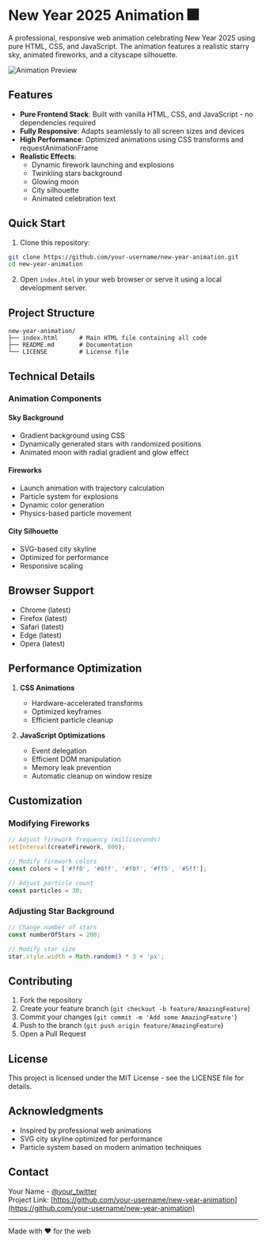 # New Year 2025 Animation 🎆

A professional, responsive web animation celebrating New Year 2025 using pure HTML, CSS, and JavaScript. The animation features a realistic starry sky, animated fireworks, and a cityscape silhouette.

![Animation Preview](/api/placeholder/800/400)

## Features

- **Pure Frontend Stack**: Built with vanilla HTML, CSS, and JavaScript - no dependencies required
- **Fully Responsive**: Adapts seamlessly to all screen sizes and devices
- **High Performance**: Optimized animations using CSS transforms and requestAnimationFrame
- **Realistic Effects**:
  - Dynamic firework launching and explosions
  - Twinkling stars background
  - Glowing moon
  - City silhouette
  - Animated celebration text

## Quick Start

1. Clone this repository:
```bash
git clone https://github.com/your-username/new-year-animation.git
cd new-year-animation
```

2. Open `index.html` in your web browser or serve it using a local development server.

## Project Structure

```plaintext
new-year-animation/
├── index.html      # Main HTML file containing all code
├── README.md       # Documentation
└── LICENSE         # License file
```

## Technical Details

### Animation Components

#### Sky Background
- Gradient background using CSS
- Dynamically generated stars with randomized positions
- Animated moon with radial gradient and glow effect

#### Fireworks
- Launch animation with trajectory calculation
- Particle system for explosions
- Dynamic color generation
- Physics-based particle movement

#### City Silhouette
- SVG-based city skyline
- Optimized for performance
- Responsive scaling

## Browser Support

- Chrome (latest)
- Firefox (latest)
- Safari (latest)
- Edge (latest)
- Opera (latest)

## Performance Optimization

1. **CSS Animations**
   - Hardware-accelerated transforms
   - Optimized keyframes
   - Efficient particle cleanup

2. **JavaScript Optimizations**
   - Event delegation
   - Efficient DOM manipulation
   - Memory leak prevention
   - Automatic cleanup on window resize

## Customization

### Modifying Fireworks

```javascript
// Adjust firework frequency (milliseconds)
setInterval(createFirework, 800);

// Modify firework colors
const colors = ['#ff0', '#0ff', '#f0f', '#ff5', '#5ff'];

// Adjust particle count
const particles = 30;
```

### Adjusting Star Background

```javascript
// Change number of stars
const numberOfStars = 200;

// Modify star size
star.style.width = Math.random() * 3 + 'px';
```

## Contributing

1. Fork the repository
2. Create your feature branch (`git checkout -b feature/AmazingFeature`)
3. Commit your changes (`git commit -m 'Add some AmazingFeature'`)
4. Push to the branch (`git push origin feature/AmazingFeature`)
5. Open a Pull Request

## License

This project is licensed under the MIT License - see the LICENSE file for details.

## Acknowledgments

- Inspired by professional web animations
- SVG city skyline optimized for performance
- Particle system based on modern animation techniques

## Contact

Your Name - [@your_twitter](https://twitter.com/your_twitter)  
Project Link: [https://github.com/your-username/new-year-animation](https://github.com/your-username/new-year-animation)

---

Made with ❤️ for the web